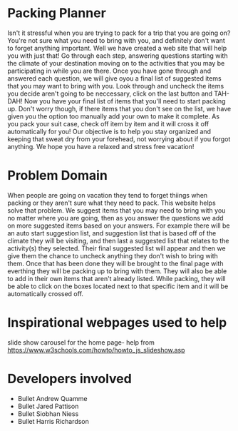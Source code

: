 # Packing Planner
Isn't it stressful when you are trying to pack for a trip that you are going on? You're not sure what you need to bring with you, and definitely don't want to forget anything important. Well we have created a web site that will help you with just that! Go through each step, answering questions starting with the climate of your destination moving on to the activities that you may be participating in while you are there. Once you have gone through and answered each question, we will give oyou a final list of suggested items that you may want to bring with you. Look through and uncheck the items you decide aren't going to be neccessary, click on the last button and TAH-DAH! Now you have your final list of items that you'll need to start packing up. Don't worry though, if there items that you don't see on the list, we have given you the option too manually add your own to make it complete. As you pack your suit case, check off item by item and it will cross it off automatically for you! Our objective is to help you stay organized and keeping that sweat dry from your forehead, not worrying about if you forgot anything. We hope you have a relaxed and stress free vacation! 
# Problem Domain
When people are going on vacation they tend to forget thiings when packing or they aren't sure what they need to pack. This website helps solve that problem. We suggest items that you may need to bring with you no matter where you are going, then as you answer the questions we add on more suggested items based on your answers. For example there will be an auto start suggestion list, and suggestion list that is based off of the climate they will be visiting, and then last a suggested list that relates to the activity(s) they selected. Their final suggested list will appear and then we give them the chance to uncheck anything they don't wish to bring with them. Once that has been done they will be brought to the final page with everthing they will be packing up to bring with them. They will also be able to add in their own items that aren't already listed. While packing, they will be able to click on the boxes located next to that specific item and it will be automatically crossed off.
# Inspirational webpages used to help
slide show carousel for the home page- help from https://www.w3schools.com/howto/howto_js_slideshow.asp
# Developers involved
* Bullet Andrew Quamme
* Bullet Jared Pattison
* Bullet Siobhan Niess
* Bullet Harris Richardson
